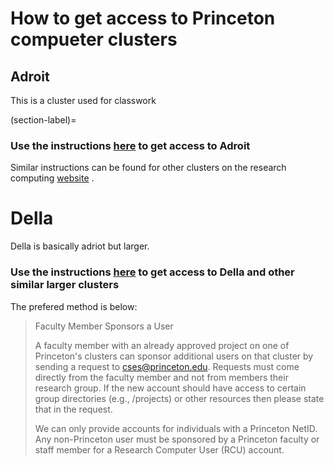 # How to get access to Princeton compueter clusters

## Adroit

This is a cluster used for classwork

(section-label)=
### Use the instructions [here](https://researchcomputing.princeton.edu/systems/adroit#access) to get  access to Adroit

Similar instructions can be found for other clusters on the research computing [website](https://researchcomputing.princeton.edu/get-started/get-account)
.

# Della

Della is basically adriot but larger.

### Use the instructions [here](https://researchcomputing.princeton.edu/get-started/get-account#large_clusters) to get  access to Della and other similar larger clusters
The prefered method is below:
> Faculty Member Sponsors a User
> 
> A faculty member with an already approved project on one of Princeton's clusters can sponsor additional users on that cluster by sending a request to cses@princeton.edu. Requests must come directly from the faculty member and not from members their research group. If the new account should have access to certain group directories (e.g., /projects) or other resources then please state that in the request.
> 
> We can only provide accounts for individuals with a Princeton NetID. Any non-Princeton user must be sponsored by a Princeton faculty or staff member for a Research Computer User (RCU) account.

